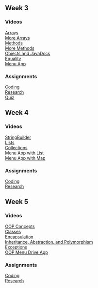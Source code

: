 ## Week 3
### Videos
[Arrays](https://www.youtube.com/watch?v=FMeJaeHB3BA&t=0s&index=2&list=PLW14srP-x6n6KXelnwAYp9RP27536RM_N)   
[More Arrays](https://www.youtube.com/watch?v=REZwMCcxeJk&t=0s&index=6&list=PLW14srP-x6n6KXelnwAYp9RP27536RM_N)   
[Methods](https://www.youtube.com/watch?v=IJJd7DSZP5U&t=0s&index=5&list=PLW14srP-x6n6KXelnwAYp9RP27536RM_N)   
[More Methods](https://www.youtube.com/watch?v=Q21FJzZ_NKc&t=0s&index=7&list=PLW14srP-x6n6KXelnwAYp9RP27536RM_N)   
[Objects and JavaDocs](https://www.youtube.com/watch?v=FlS8VQy3sjM&feature=youtu.be)   
[Equality](https://www.youtube.com/watch?v=-1Bsx4LQUa4&t=0s&index=3&list=PLW14srP-x6n6KXelnwAYp9RP27536RM_N)   
[Menu App](https://www.youtube.com/watch?v=qrtxOPfXpko&t=0s&index=4&list=PLW14srP-x6n6KXelnwAYp9RP27536RM_N)   
### Assignments
[Coding](https://github.com/NickSuwyn/promineo-class-1/blob/master/week_3/src/assignments/Coding.java)   
[Research](https://github.com/NickSuwyn/promineo-class-1/blob/master/week_3/src/assignments/Research.java)   
[Quiz](https://github.com/NickSuwyn/promineo-class-1/blob/master/week_3/src/assignments/Quiz.java)

## Week 4
### Videos
[StringBuilder](https://youtu.be/-sZJF93R5EI)    
[Lists](https://youtu.be/yCojNb3p9oE)    
[Collections](https://youtu.be/c7KGTBeT5go)    
[Menu App with List](https://youtu.be/wuh2_vOO0rM)    
[Menu App with Map](https://youtu.be/usKoKdQJoug)    
### Assignments
[Coding](https://github.com/NickSuwyn/promineo-class-1/blob/master/week_4/src/assignments/Coding.java)    
[Research](https://github.com/NickSuwyn/promineo-class-1/blob/master/week_4/src/assignments/Research.java)    

## Week 5
### Videos
[OOP Concepts]()    
[Classes]()    
[Encapsulation]()    
[Inheritance, Abstraction, and Polymorphism]()    
[Exceptions]()    
[OOP Menu Drive App]()    
### Assignments
[Coding](https://github.com/NickSuwyn/promineo-class-1/blob/master/week_5/src/assignments/Coding.java)    
[Research](https://github.com/NickSuwyn/promineo-class-1/blob/master/week_5/src/assignments/Research.java)    